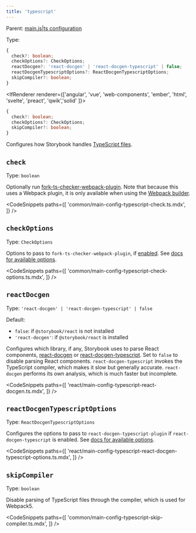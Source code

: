 ```yaml
---
title: 'typescript'
---
```


Parent: [main.js|ts configuration](./main-config.md)

Type:

<IfRenderer renderer='react'>

```ts
{
  check?: boolean;
  checkOptions?: CheckOptions;
  reactDocgen?: 'react-docgen' | 'react-docgen-typescript' | false;
  reactDocgenTypescriptOptions?: ReactDocgenTypescriptOptions;
  skipCompiler?: boolean;
}
```

</IfRenderer>

<IfRenderer renderer={['angular', 'vue', 'web-components', 'ember', 'html', 'svelte', 'preact', 'qwik','solid' ]}>

```ts
{
  check?: boolean;
  checkOptions?: CheckOptions;
  skipCompiler?: boolean;
}
```

</IfRenderer>

Configures how Storybook handles [TypeScript files](../configure/typescript.md).

## `check`

Type: `boolean`

Optionally run [fork-ts-checker-webpack-plugin](https://github.com/TypeStrong/fork-ts-checker-webpack-plugin). Note that because this uses a Webpack plugin, it is only available when using the [Webpack builder](../builders/webpack.md).

<!-- prettier-ignore-start -->

<CodeSnippets
  paths={[
    'common/main-config-typescript-check.ts.mdx',
  ]}
/>

<!-- prettier-ignore-end -->

## `checkOptions`

Type: `CheckOptions`

Options to pass to `fork-ts-checker-webpack-plugin`, if [enabled](#check). See [docs for available options](https://github.com/TypeStrong/fork-ts-checker-webpack-plugin/blob/v4.1.6/README.md#options).

<!-- prettier-ignore-start -->

<CodeSnippets
  paths={[
    'common/main-config-typescript-check-options.ts.mdx',
  ]}
/>

<!-- prettier-ignore-end -->

<IfRenderer renderer='react'>

## `reactDocgen`

Type: `'react-docgen' | 'react-docgen-typescript' | false`

Default:

- `false`: if `@storybook/react` is not installed
- `'react-docgen'`: if `@storybook/react` is installed

Configures which library, if any, Storybook uses to parse React components, [react-docgen](https://github.com/reactjs/react-docgen) or [react-docgen-typescript](https://github.com/styleguidist/react-docgen-typescript). Set to `false` to disable parsing React components. `react-docgen-typescript` invokes the TypeScript compiler, which makes it slow but generally accurate. `react-docgen` performs its own analysis, which is much faster but incomplete.

<!-- prettier-ignore-start -->

<CodeSnippets
  paths={[
    'react/main-config-typescript-react-docgen.ts.mdx',
  ]}
/>

<!-- prettier-ignore-end -->

## `reactDocgenTypescriptOptions`

Type: `ReactDocgenTypescriptOptions`

Configures the options to pass to `react-docgen-typescript-plugin` if `react-docgen-typescript` is enabled. See [docs for available options](https://github.com/hipstersmoothie/react-docgen-typescript-plugin).

<!-- prettier-ignore-start -->

<CodeSnippets
  paths={[
    'react/main-config-typescript-react-docgen-typescript-options.ts.mdx',
  ]}
/>

<!-- prettier-ignore-end -->

</IfRenderer>

## `skipCompiler`

Type: `boolean`

Disable parsing of TypeScript files through the compiler, which is used for Webpack5.

<!-- prettier-ignore-start -->

<CodeSnippets
  paths={[
    'common/main-config-typescript-skip-compiler.ts.mdx',
  ]}
/>

<!-- prettier-ignore-end -->
